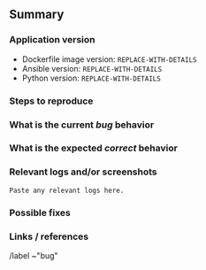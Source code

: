 <!--
Please read this!

Before opening a new issue, make sure to search for keywords in the issues
filtered by the "regression" or "bug" label.

And verify the issue you're about to submit isn't a duplicate.
-->

## Summary

<!-- Describe in short the bug you've encountered -->

### Application version

<!--
Specify your release

You can use the command `ansible --version` to help
-->

* Dockerfile image version: `REPLACE-WITH-DETAILS`
* Ansible version: `REPLACE-WITH-DETAILS`
* Python version: `REPLACE-WITH-DETAILS`

### Steps to reproduce

<!-- How one can reproduce the issue - this is very important -->

### What is the current *bug* behavior

<!-- What actually happens -->

### What is the expected *correct* behavior

<!-- What you should see instead -->

### Relevant logs and/or screenshots

```
Paste any relevant logs here.
```

### Possible fixes

<!-- If you can, link to the line of code that might be responsible for the problem -->

### Links / references

/label ~"bug"

